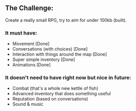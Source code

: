 ## The Challenge:
Create a really small RPG, try to aim for under 100kb (built).

### It must have:
- Movement [Done]
- Conversations (with choices) [Done]
- Interaction with things around the map [Done]
- Super simple inventory [Done]
- Animations [Done]

### It doesn't need to have right now but nice in future:
- Combat (that's a whole new kettle of fish)
- Advanced inventory that does something useful
- Reputation (based on conversations)
- Sound & music
